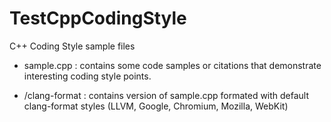 TestCppCodingStyle
==================

C++ Coding Style sample files

* sample.cpp : contains some code samples or citations that demonstrate interesting coding style points.

* /clang-format : contains version of sample.cpp formated with default clang-format styles (LLVM, Google, Chromium, Mozilla, WebKit)
